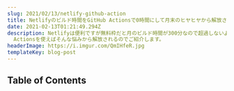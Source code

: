 ```yaml
---
slug: 2021/02/13/netlify-github-action
title: Netlifyのビルド時間をGitHub Actionsで0時間にして月末のヒヤヒヤから解放されよう！
date: 2021-02-13T01:21:49.294Z
description: Netlifyは便利ですが無料枠だと月のビルド時間が300分なので超過しないように神経を使います。GitHub
  Actionsを使えばそんな悩みから解放されるのでご紹介します。
headerImage: https://i.imgur.com/QmIHfeR.jpg
templateKey: blog-post
---
```

## Table of Contents

```toc

```
